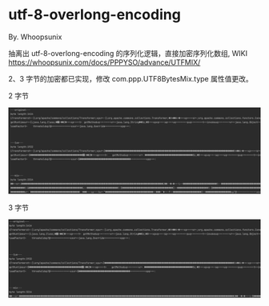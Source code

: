 # utf-8-overlong-encoding

By. Whoopsunix

抽离出 utf-8-overlong-encoding 的序列化逻辑，直接加密序列化数组, WIKI https://whoopsunix.com/docs/PPPYSO/advance/UTFMIX/

2、3 字节的加密都已实现，修改 com.ppp.UTF8BytesMix.type 属性值更改。

2 字节

![image-20240311100317285](attachments/image-20240311100317285.png)

3 字节

![image-20240311100348330](attachments/image-20240311100348330.png)
